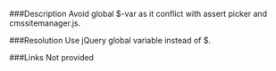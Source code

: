 ﻿<properties 
	pageTitle="RESP510242: Avoid $ as jQuery reference" 
    pageName="resp510242"
    parentPageId="csharp"
/>

###Description
Avoid global $-var as it conflict with assert picker and cmssitemanager.js.

###Resolution
Use jQuery global variable instead of $.

###Links
Not provided